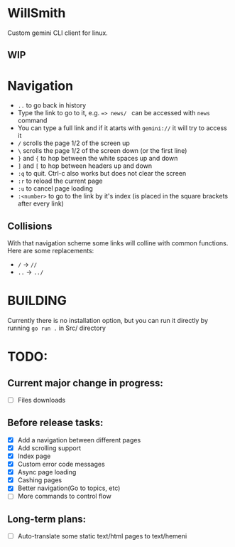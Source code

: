 # WillSmith
Custom gemini CLI client for linux. 
## WIP

# Navigation
- ```..``` to go back in history
- Type the link to go to it, e.g. ```=> news/ ``` can be accessed with ```news``` command
- You can type a full link and if it atarts with ```gemini://``` it will try to access it
- ```/``` scrolls the page 1/2 of the screen up
- ```\``` scrolls the page 1/2 of the screen down (or the first line) 
- ```}``` and ```{``` to hop between the white spaces up and down
- ```]``` and ```[``` to hop between headers up and down
- ```:q``` to quit. Ctrl-c also works but does not clear the screen
- ```:r``` to reload the current page
- ```:u``` to cancel page loading
- ```:<number>``` to go to the link by it's index (is placed in the square brackets after every link)

## Collisions

With that navigation scheme some links will colline with common functions. Here are some replacements:
- ```/``` -> ```//```
- ```..``` -> ```../```

# BUILDING
Currently there is no installation option, but you can run it directly by running ```go run .``` in Src/ directory

# TODO:
## Current major change in progress:
- [ ] Files downloads

## Before release tasks:
- [x] Add a navigation between different pages
- [x] Add scrolling support
- [x] Index page
- [x] Custom error code messages
- [x] Async page loading
- [x] Cashing pages
- [x] Better navigation(Go to topics, etc)
- [ ] More commands to control flow

## Long-term plans:
- [ ] Auto-translate some static text/html pages to text/hemeni
